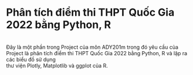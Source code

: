 # Phân tích điểm thi THPT Quốc Gia 2022 bằng Python, R
</br>
Đây là một phần trong Project của môn ADY201m trong đó yêu cầu của Project là phân tích điểm thi THPT Quốc Gia 2022 bằng Python, R và lập ra các biểu đồ sử dụng </br>
thư viện Plotly, Matplotlib và ggplot của R.
